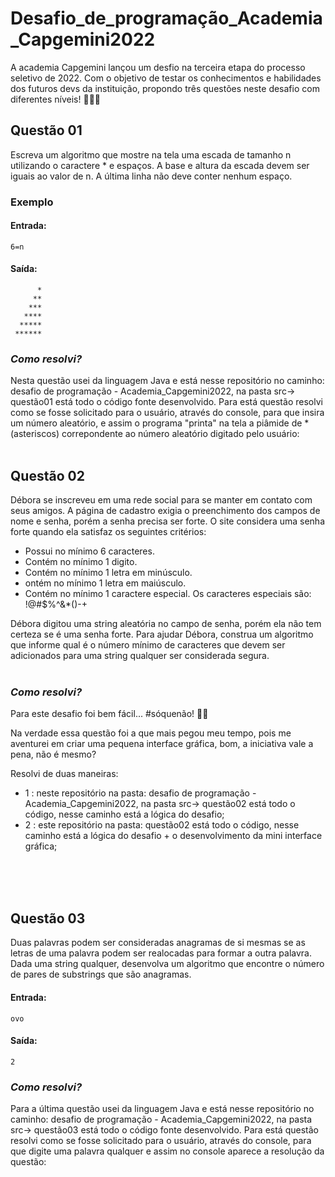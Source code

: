 # Desafio_de_programação_Academia_Capgemini2022
A academia Capgemini lançou um desfio na terceira etapa do processo seletivo de 2022. Com o objetivo de testar os conhecimentos e habilidades dos futuros devs da instituição, propondo três questões neste desafio com diferentes níveis! 🚀👩‍💻

## **Questão 01**
Escreva um algoritmo que mostre na tela uma escada de tamanho n utilizando o caractere * e espaços. A base e altura da escada devem ser iguais ao valor de n. A última linha não deve conter nenhum espaço.

### Exemplo


#### Entrada:

```
6=n
```


#### Saída:
``` 
      *
     **
    ***
   ****
  *****
 ******
```

### _Como resolvi?_ 
 Nesta questão usei da linguagem Java e está nesse repositório no caminho: desafio de programação - Academia_Capgemini2022, na pasta src-> questão01 está todo o código fonte desenvolvido. Para está questão resolvi como se fosse solicitado para o usuário, através do console, para que insira um número aleatório, e assim o programa "printa" na tela a piâmide de * (asteriscos) correpondente ao número aleatório digitado pelo usuário:
<br>
<br>


## **Questão 02**
Débora se inscreveu em uma rede social para se manter em contato com seus amigos. A página de cadastro exigia o preenchimento dos campos de nome e senha, porém a senha precisa ser forte. O site considera uma senha forte quando ela satisfaz os seguintes critérios:

- Possui no mínimo 6 caracteres.
- Contém no mínimo 1 digito.
- Contém no mínimo 1 letra em minúsculo.
- ontém no mínimo 1 letra em maiúsculo.
- Contém no mínimo 1 caractere especial. Os caracteres especiais são: !@#$%^&*()-+

Débora digitou uma string aleatória no campo de senha, porém ela não tem certeza se é uma senha forte. Para ajudar Débora, construa um algoritmo que informe qual é o número mínimo de caracteres que devem ser adicionados para uma string qualquer ser considerada segura.
<br>
<br>

### _Como resolvi?_ 
Para este desafio foi bem fácil... #sóquenão! 🤯😅 

Na verdade essa questão foi a que mais pegou meu tempo, pois me aventurei em criar uma pequena interface gráfica, bom, a iniciativa vale a pena, não é mesmo?

Resolvi de duas maneiras:

 - 1 : neste repositório na pasta: desafio de programação - Academia_Capgemini2022, na pasta src-> questão02 está todo o código, nesse caminho está a lógica do desafio;
 - 2 : este repositório na pasta: questão02 está todo o código, nesse caminho está a lógica do desafio + o desenvolvimento da mini interface gráfica;
<br>
<br>
<br>

 ## **Questão 03**

 Duas palavras podem ser consideradas anagramas de si mesmas se as letras de uma palavra podem ser realocadas para formar a outra palavra. Dada uma string qualquer, desenvolva um algoritmo que encontre o número de pares de substrings que são anagramas.
#### Entrada:
```
ovo
```

#### Saída:

```
2
```

### _Como resolvi?_ 
Para a última questão usei da linguagem Java e está nesse repositório no caminho: desafio de programação - Academia_Capgemini2022, na pasta src-> questão03 está todo o código fonte desenvolvido. Para está questão resolvi como se fosse solicitado para o usuário, através do console, para que digite uma palavra qualquer e assim no console aparece a resolução da questão:

